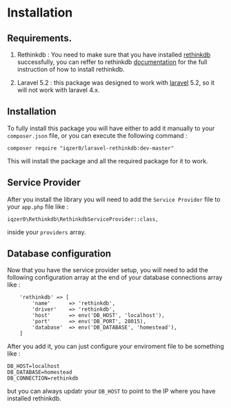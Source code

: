 # Installation

## Requirements.

1. Rethinkdb : You need to make sure that you have installed [rethinkdb](http://www.rethinkdb.com) successfully, you can reffer to rethinkdb [documentation](https://rethinkdb.com/docs/) for the full instruction of how to install rethinkdb.

1. Laravel 5.2 : this package was designed to work with [laravel](http://laravel.com) 5.2, so it will not work with laravel 4.x.

## Installation

To fully install this package you will have either to add it manually to your `composer.json` file, or you can execute the following command :

`composer require "iqzer0/laravel-rethinkdb:dev-master"`

This will install the package and all the required package for it to work.

## Service Provider

After you install the library you will need to add the `Service Provider` file to your `app.php` file like :

`iqzer0\Rethinkdb\RethinkdbServiceProvider::class,`

inside your `providers` array.

## Database configuration

Now that you have the service provider setup, you will need to add the following configuration array at the end of your database connections array like :

        'rethinkdb' => [
            'name'      => 'rethinkdb',
            'driver'    => 'rethinkdb',
            'host'      => env('DB_HOST', 'localhost'),
            'port'      => env('DB_PORT', 28015),
            'database'  => env('DB_DATABASE', 'homestead'),            
        ]

After you add it, you can just configure your enviroment file to be something like :

	DB_HOST=localhost
	DB_DATABASE=homestead
	DB_CONNECTION=rethinkdb

but you can always updatr your `DB_HOST` to point to the IP where you have installed rethinkdb.
